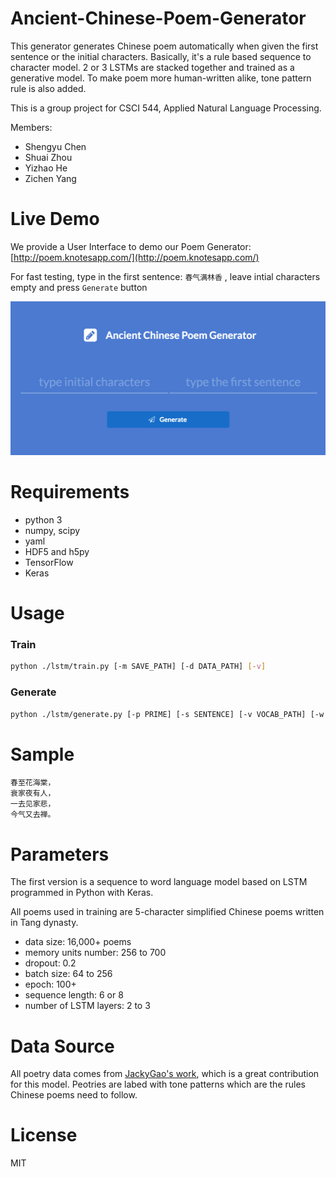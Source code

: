 # Ancient-Chinese-Poem-Generator
This generator generates Chinese poem automatically when given the first sentence or the initial characters. Basically, it's a rule based sequence to character model.
2 or 3 LSTMs are stacked together and trained as a generative model. To make poem more human-written alike, tone pattern rule is also added.

This is a group project for CSCI 544, Applied Natural Language Processing.

Members:
- Shengyu Chen
- Shuai Zhou
- Yizhao He
- Zichen Yang

# Live Demo

We provide a User Interface to demo our Poem Generator: [http://poem.knotesapp.com/](http://poem.knotesapp.com/)

For fast testing, type in the first sentence: `春气满林香` , leave intial characters empty and press `Generate` button

![UI](./docs/demo.png)

# Requirements

- python 3
- numpy, scipy
- yaml
- HDF5 and h5py
- TensorFlow
- Keras

# Usage

### Train
```sh
python ./lstm/train.py [-m SAVE_PATH] [-d DATA_PATH] [-v]
```

### Generate
```sh
python ./lstm/generate.py [-p PRIME] [-s SENTENCE] [-v VOCAB_PATH] [-w MODEL_WEIGHTS_PATH] [-m MODEL_STRUCT_PATH]
```

# Sample

	春至花海棠，
	衰家夜有人，
	一去见家悲，
	今气又去禅。

# Parameters
The first version is a sequence to word language model based on LSTM programmed in Python with Keras.

All poems used in training are 5-character simplified Chinese poems written in Tang dynasty. 
- data size: 16,000+ poems
- memory units number: 256 to 700
- dropout: 0.2
- batch size: 64 to 256
- epoch: 100+
- sequence length: 6 or 8
- number of LSTM layers: 2 to 3

# Data Source
All poetry data comes from [JackyGao's work](https://github.com/jackeyGao/chinese-poetry), which is a great contribution for this model. Peotries are labed with tone patterns which are the rules Chinese poems need to follow. 

# License
MIT
